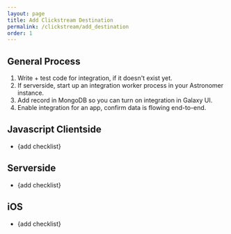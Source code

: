 ```yaml
---
layout: page
title: Add Clickstream Destination
permalink: /clickstream/add_destination
order: 1
---
```


## General Process

1. Write + test code for integration, if it doesn't exist yet.
2. If serverside, start up an integration worker process in your Astronomer instance.
3. Add record in MongoDB so you can turn on integration in Galaxy UI.
4. Enable integration for an app, confirm data is flowing end-to-end.


## Javascript Clientside

* {add checklist}

## Serverside

* {add checklist}

## iOS

* {add checklist}
